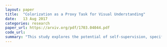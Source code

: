 ```yaml
---
layout: paper
title:  "Colorization as a Proxy Task for Visual Understanding"
date:   13 Aug 2017
categories: research
paper_url: https://arxiv.org/pdf/1703.04044.pdf
code_url: 
summary: "This study explores the potential of self-supervision, specifically through automatic colorization, as an alternative to ImageNet pretraining for improving the use of unlabeled data. It demonstrates that self-supervised training can achieve state-of-the-art results on VOC segmentation and classification tasks without relying on ImageNet labels. The research also provides a comprehensive analysis of self-supervision via colorization, highlighting the significance of loss formulation, training specifics, and network architecture. Additionally, it revisits and questions the ImageNet pretraining approach, including the necessity of training data volume, label quantity, and the adaptability of features upon fine-tuning. The findings suggest that colorization offers a supervisory signal comparable in power to various types of ImageNet pretraining."
---
```


